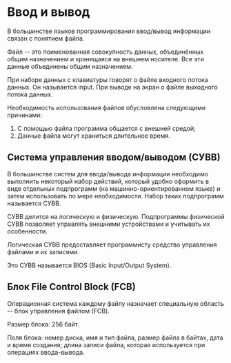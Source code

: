 # Ввод и вывод

В большинстве языков программирования ввод/вывод информации связан с понятием файла.

Файл -- это поименованная совокупность данных, объединённых общим назначением и хранящаяся на внешнем носителе. Все эти данные объединены общим назначением.

При наборе данных с клавиатуры говорят о файле входного потока данных. Он называется input. При выводе на экран о файле выходного потока данных.

Необходимость использования файлов обусловлена следующими причинами:

 1. С помощью файла программа общается с внешней средой;
 2. Данные файла могут храниться длительное время.

## Система управления вводом/выводом (СУВВ)

В большинстве систем для ввода/вывода информации необходимо выполнить некоторый набор действий, который удобно оформить в виде отдельных подпрограмм (на
машинно-ориентированном языке) и затем использовать по мере необходимости. Набор таких подпрограмм называется СУВВ.

СУВВ делится на логическую и физическую. Подпрограммы физической СУВВ позволяет управлять внешними устройствами и учитывать их особенности.

Логическая СУВВ предоставляет программисту средство управления файлами и их записями.

Это СУВВ называется BIOS (Basic Input/Output System).

## Блок File Control Block (FCB)

Операционная система каждому файлу назначает специальную область -- блок управления файлом (FCB).

Размер блока: 256 байт.

Поля блока: номер диска, имя и тип файла, размер файла в байтах, дата и время создания; длина записи файла, которая используется при операциях ввода-вывода.
